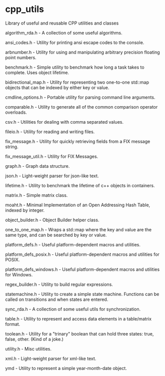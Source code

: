 # cpp_utils
Library of useful and reusable CPP utilities and classes

algorithm_rda.h - A collection of some useful algorithms.

ansi_codes.h - Utility for printing ansi escape codes to the console.

arbnumber.h - Utility for using and manipulating arbitrary precision floating point numbers.

benchmark.h - Simple utility to benchmark how long a task takes to complete. Uses object lifetime.

bidirectional_map.h - Utility for representing two one-to-one std::map objects that can be indexed by either key or value.

cmdline_options.h - Portable utility for parsing command line arguments.

comparable.h - Utility to generate all of the common comparison operator overloads.

csv.h - Utilities for dealing with comma separated values.

fileio.h - Utility for reading and writing files.

fix_message.h - Utility for quickly retrieving fields from a FIX message string.

fix_message_util.h - Utility for FIX Messages.

graph.h - Graph data structure.

json.h - Light-weight parser for json-like text.

lifetime.h - Utility to benchmark the lifetime of c++ objects in containers.

matrix.h - Simple matrix class.

moaht.h - Minimal Implementation of an Open Addressing Hash Table, indexed by integer.

object_builder.h - Object Builder helper class.

one_to_one_map.h - Wraps a std::map where the key and value are the same type, and can be searched by key or value.

platform_defs.h - Useful platform-dependent macros and utilities.

platform_defs_posix.h - Useful platform-dependent macros and utilities for POSIX.

platform_defs_windows.h - Useful platform-dependent macros and utilities for Windows.

regex_builder.h - Utility to build regular expressions.

statemachine.h - Utility to create a simple state machine. Functions can be called on transitions and when states are entered.

sync_rda.h - A collection of some useful utils for synchronization.

table.h - Utility to represent and access data elements in a table/matrix format.

toolean.h - Utility for a "trinary" boolean that can hold three states: true, false, other.  (Kind of a joke.)

utility.h - Misc utilities.

xml.h - Light-weight parser for xml-like text.

ymd - Utility to represent a simple year-month-date object.


